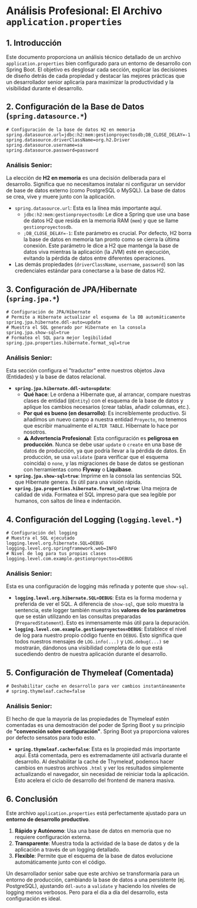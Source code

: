 # **Análisis Profesional: El Archivo `application.properties`**

## **1. Introducción**

Este documento proporciona un análisis técnico detallado de un archivo `application.properties` bien configurado para un entorno de desarrollo con Spring Boot. El objetivo es desglosar cada sección, explicar las decisiones de diseño detrás de cada propiedad y destacar las mejores prácticas que un desarrollador senior aplicaría para maximizar la productividad y la visibilidad durante el desarrollo.

## **2. Configuración de la Base de Datos (`spring.datasource.*`)**

```
# Configuración de la base de datos H2 en memoria
spring.datasource.url=jdbc:h2:mem:gestionproyectosdb;DB_CLOSE_DELAY=-1
spring.datasource.driverClassName=org.h2.Driver
spring.datasource.username=sa
spring.datasource.password=password

```

### **Análisis Senior:**

La elección de **H2 en memoria** es una decisión deliberada para el desarrollo. Significa que no necesitamos instalar ni configurar un servidor de base de datos externo (como PostgreSQL o MySQL). La base de datos se crea, vive y muere junto con la aplicación.

- `spring.datasource.url`: Esta es la línea más importante aquí.
    - `jdbc:h2:mem:gestionproyectosdb`: Le dice a Spring que use una base de datos H2 que resida en la memoria RAM (`mem`) y que se llame `gestionproyectosdb`.
    - `;DB_CLOSE_DELAY=-1`: Este parámetro es crucial. Por defecto, H2 borra la base de datos en memoria tan pronto como se cierra la última conexión. Este parámetro le dice a H2 que mantenga la base de datos viva mientras la aplicación (la JVM) esté en ejecución, evitando la pérdida de datos entre diferentes operaciones.
- Las demás propiedades (`driverClassName`, `username`, `password`) son las credenciales estándar para conectarse a la base de datos H2.

## **3. Configuración de JPA/Hibernate (`spring.jpa.*`)**

```
# Configuración de JPA/Hibernate
# Permite a Hibernate actualizar el esquema de la DB automáticamente
spring.jpa.hibernate.ddl-auto=update
# Muestra el SQL generado por Hibernate en la consola
spring.jpa.show-sql=true
# Formatea el SQL para mejor legibilidad
spring.jpa.properties.hibernate.format_sql=true

```

### **Análisis Senior:**

Esta sección configura el "traductor" entre nuestros objetos Java (Entidades) y la base de datos relacional.

- **`spring.jpa.hibernate.ddl-auto=update`**:
    - **Qué hace**: Le ordena a Hibernate que, al arrancar, compare nuestras clases de entidad (`@Entity`) con el esquema de la base de datos y aplique los cambios necesarios (crear tablas, añadir columnas, etc.).
    - **Por qué es bueno (en desarrollo)**: Es increíblemente productivo. Si añadimos un nuevo campo a nuestra entidad `Proyecto`, no tenemos que escribir manualmente el `ALTER TABLE`. Hibernate lo hace por nosotros.
    - **⚠️ Advertencia Profesional**: Esta configuración es **peligrosa en producción**. Nunca se debe usar `update` o `create` en una base de datos de producción, ya que podría llevar a la pérdida de datos. En producción, se usa `validate` (para verificar que el esquema coincida) o `none`, y las migraciones de base de datos se gestionan con herramientas como **Flyway** o **Liquibase**.
- **`spring.jpa.show-sql=true`**: Imprime en la consola las sentencias SQL que Hibernate genera. Es útil para una visión rápida.
- **`spring.jpa.properties.hibernate.format_sql=true`**: Una mejora de calidad de vida. Formatea el SQL impreso para que sea legible por humanos, con saltos de línea e indentación.

## **4. Configuración del Logging (`logging.level.*`)**

```
# Configuración del logging
# Muestra el SQL ejecutado
logging.level.org.hibernate.SQL=DEBUG
logging.level.org.springframework.web=INFO
# Nivel de log para tus propias clases
logging.level.com.example.gestionproyectos=DEBUG

```

### **Análisis Senior:**

Esta es una configuración de logging más refinada y potente que `show-sql`.

- **`logging.level.org.hibernate.SQL=DEBUG`**: Esta es la forma moderna y preferida de ver el SQL. A diferencia de `show-sql`, que solo muestra la sentencia, este logger también muestra los **valores de los parámetros** que se están utilizando en las consultas preparadas (`PreparedStatement`). Esto es inmensamente más útil para la depuración.
- **`logging.level.com.example.gestionproyectos=DEBUG`**: Establece el nivel de log para nuestro propio código fuente en `DEBUG`. Esto significa que todos nuestros mensajes de `LOG.info(...)` y `LOG.debug(...)` se mostrarán, dándonos una visibilidad completa de lo que está sucediendo dentro de nuestra aplicación durante el desarrollo.

## **5. Configuración de Thymeleaf (Comentada)**

```
# Deshabilitar cache en desarrollo para ver cambios instantáneamente
# spring.thymeleaf.cache=false

```

### **Análisis Senior:**

El hecho de que la mayoría de las propiedades de Thymeleaf estén comentadas es una demostración del poder de Spring Boot y su principio de **"convención sobre configuración"**. Spring Boot ya proporciona valores por defecto sensatos para todo esto.

- **`spring.thymeleaf.cache=false`**: Esta es la propiedad más importante aquí. Está comentada, pero es extremadamente útil activarla durante el desarrollo. Al deshabilitar la caché de Thymeleaf, podemos hacer cambios en nuestros archivos `.html` y ver los resultados simplemente actualizando el navegador, sin necesidad de reiniciar toda la aplicación. Esto acelera el ciclo de desarrollo del frontend de manera masiva.

## **6. Conclusión**

Este archivo `application.properties` está perfectamente ajustado para un **entorno de desarrollo productivo**.

1. **Rápido y Autónomo**: Usa una base de datos en memoria que no requiere configuración externa.
2. **Transparente**: Muestra toda la actividad de la base de datos y de la aplicación a través de un logging detallado.
3. **Flexible**: Permite que el esquema de la base de datos evolucione automáticamente junto con el código.

Un desarrollador senior sabe que este archivo se transformaría para un entorno de producción, cambiando la base de datos a una persistente (ej. PostgreSQL), ajustando `ddl-auto` a `validate` y haciendo los niveles de logging menos verbosos. Pero para el día a día del desarrollo, esta configuración es ideal.